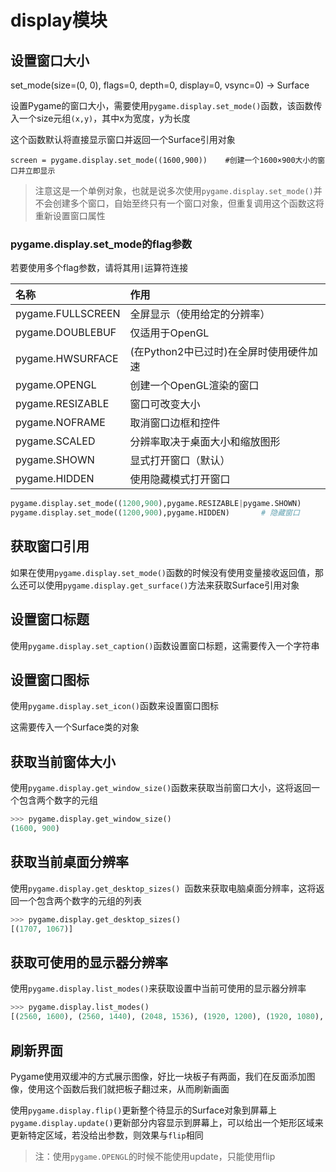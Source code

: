 # display模块

## 设置窗口大小
set_mode(size=(0, 0), flags=0, depth=0, display=0, vsync=0) -> Surface

设置Pygame的窗口大小，需要使用`pygame.display.set_mode()`函数，该函数传入一个size元组`(x,y)`，其中x为宽度，y为长度

这个函数默认将直接显示窗口并返回一个Surface引用对象
```
screen = pygame.display.set_mode((1600,900))    #创建一个1600×900大小的窗口并立即显示
```

> 注意这是一个单例对象，也就是说多次使用`pygame.display.set_mode()`并不会创建多个窗口，自始至终只有一个窗口对象，但重复调用这个函数这将重新设置窗口属性

### pygame.display.set_mode的flag参数
若要使用多个flag参数，请将其用`|`运算符连接

名称|作用
:-|:-
pygame.FULLSCREEN|全屏显示（使用给定的分辨率）
pygame.DOUBLEBUF|仅适用于OpenGL
pygame.HWSURFACE|(在Python2中已过时)在全屏时使用硬件加速
pygame.OPENGL|创建一个OpenGL渲染的窗口
pygame.RESIZABLE|窗口可改变大小
pygame.NOFRAME|取消窗口边框和控件
pygame.SCALED|分辨率取决于桌面大小和缩放图形
pygame.SHOWN|显式打开窗口（默认）
pygame.HIDDEN|使用隐藏模式打开窗口

```py
pygame.display.set_mode((1200,900),pygame.RESIZABLE|pygame.SHOWN)
pygame.display.set_mode((1200,900),pygame.HIDDEN)       # 隐藏窗口
```

## 获取窗口引用

如果在使用`pygame.display.set_mode()`函数的时候没有使用变量接收返回值，那么还可以使用`pygame.display.get_surface()`方法来获取Surface引用对象

## 设置窗口标题

使用`pygame.display.set_caption()`函数设置窗口标题，这需要传入一个字符串

## 设置窗口图标

使用`pygame.display.set_icon()`函数来设置窗口图标

这需要传入一个Surface类的对象

## 获取当前窗体大小

使用`pygame.display.get_window_size()`函数来获取当前窗口大小，这将返回一个包含两个数字的元组
```py
>>> pygame.display.get_window_size()
(1600, 900)
```
## 获取当前桌面分辨率

使用`pygame.display.get_desktop_sizes() `函数来获取电脑桌面分辨率，这将返回一个包含两个数字的元组的列表
```py
>>> pygame.display.get_desktop_sizes() 
[(1707, 1067)]
```
## 获取可使用的显示器分辨率

使用`pygame.display.list_modes()`来获取设置中当前可使用的显示器分辨率
```py
>>> pygame.display.list_modes()
[(2560, 1600), (2560, 1440), (2048, 1536), (1920, 1200), (1920, 1080), (1680, 1050), (1600, 1200), (1366, 768), (1360, 768), (1280, 1024), (1280, 800), (1280, 768), (1280, 720), (1024, 768), (800, 600), (640, 480)]
```

## 刷新界面

Pygame使用双缓冲的方式展示图像，好比一块板子有两面，我们在反面添加图像，使用这个函数后我们就把板子翻过来，从而刷新画面

使用`pygame.display.flip()`更新整个待显示的Surface对象到屏幕上  
`pygame.display.update()`更新部分内容显示到屏幕上，可以给出一个矩形区域来更新特定区域，若没给出参数，则效果与`flip`相同

> 注：使用`pygame.OPENGL`的时候不能使用update，只能使用flip